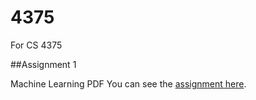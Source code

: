 # 4375
For CS 4375


##Assignment 1

Machine Learning PDF 
You can see the [assignment here](https://github.com/Manny1599/4375/blob/f8abffde925ed4686551747c7e0b49f5c28876a5/Assingment_1_4375.pdf).
